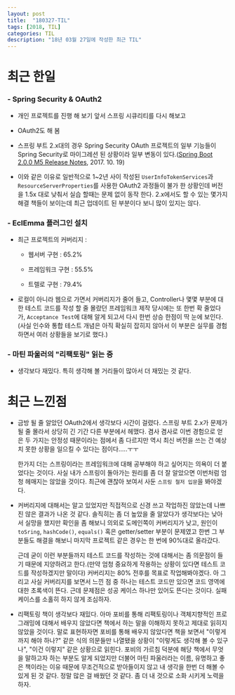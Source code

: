 ```yaml
---
layout: post
title:  "180327-TIL"
tags: [2018, TIL]
categories: TIL
description: "18년 03월 27일에 작성한 최근 TIL"
---
```


최근 한일
=========

### - Spring Security & OAuth2  

- 개인 프로젝트를 진행 해 보기 앞서 스프링 시큐리티를 다시 해보고  

- OAuth2도 해 봄  

- 스프링 부트 2.x대의 경우 Spring Security OAuth 프로젝트의 일부 기능들이 Spring Security로 마이그레션 된 상황이라 일부 변동이 있다.([Spring Boot 2.0.0 M5 Release Notes](https://github.com/spring-projects/spring-boot/wiki/Spring-Boot-2.0.0-M5-Release-Notes), 2017. 10. 19)  

- 이와 같은 이유로 일반적으로 1~2년 사이 작성된 `UserInfoTokenServices`과 `ResourceServerProperties`를 사용한 OAuth2 과정들이 불가 한 상황인데 버전을 1.5x 대로 낮춰서 실습 할때는 문제 없이 동작 한다. 2.x에서도 할 수 있는 몇가지 해결 책들이 보이는데 최근 업데이트 된 부분이다 보니 많이 있지는 않다.

### - EclEmma 플러그인 설치  

- 최근 프로젝트의 커버리지 :  

  - 웹서버 구현 : 65.2%  

  - 프레임워크 구현 : 55.5%  

  - 트렐로 구현 : 79.4%  

- 로컬이 아니라 웹으로 가면서 커버리지가 줄어 들고, Controller나 몇몇 부분에 대한 테스트 코드를 작성 할 줄 몰랐던 프레임워크 제작 당시에는 또 한번 확 줄었다가, `Acceptance Test`에 대해 알게 되고서 다시 한번 상승 한점이 딱 눈에 보인다.(사실 인수와 통합 테스트 개념은 아직 확실히 잡히지 않아서 이 부분은 실무를 경험하면서 여러 상황들을 보기로 했다.)  

### - 마틴 파울러의 "리팩토링" 읽는 중  

- 생각보다 재밌다. 특히 생각해 볼 거리들이 많아서 더 재밌는 것 같다.

최근 느낀점
==========

- 금방 될 줄 알았던 OAuth2에서 생각보다 시간이 걸렸다. 스프링 부트 2.x가 문제가 될 줄 몰라서 상당히 긴 기간 다른 부분에서 헤맸다. 겸사 겸사로 이번 경험으로 얻은 두 가지는 안정성 때문이라는 점에서 좀 다르지만 역시 최신 버전을 쓰는 건 예상치 못한 상황을 일으킬 수 있다는 점이다.....ㅜㅜ  

  한가지 더는 스프링이라는 프레임워크에 대해 공부해야 하고 싶어지는 의욕이 더 붙었다는 것이다. 사실 내가 스프링이 돌아가는 원리를 좀 더 잘 알았으면 이번처럼 엄청 헤매지는 않았을 것이다. 최근에 괜찮아 보여서 사둔 `스프링 철저 입문`을 봐야겠다.  

- 커버리지에 대해서는 알고 있었지만 직접적으로 신경 쓰고 작업하진 않았는데 나쁘진 않은 결과가 나온 것 같다. 솔직히는 좀 더 높았을 줄 알았다가 생각보다는 낮아서 실망을 했지만 확인을 좀 해보니 의외로 도메인쪽이 커버리지가 낮고, 원인이 `toSring`, `hashCode()`, `equals()` 혹은 getter/setter 부분이 문제였고 한번 그 부분들도 해결을 해보니 마지막 프로젝트 같은 경우는 한 번에 90%대로 올라갔다.  

  근데 굳이 이런 부분들까지 테스트 코드를 작성하는 것에 대해서는 좀 의문점이 들기 때문에 지양하려고 한다.(만약 엄청 중요하게 작용하는 상황이 있다면 테스트 코드를 작성하겠지만 말이다) 커버리지는 80% 전후를 목표로 작업해봐야겠다. 아 그리고 사실 커버리지를 보면서 느낀 점 중 하나는 테스트 코드만 있으면 코드 영역에 대한 초록색이 뜬다. 근데 문제점은 성공 케이스 하나만 있어도 뜬다는 것이다. 실패 케이스를 소홀히 하지 않게 조심하자.  

- 리팩토링 책이 생각보다 재밌다. 아마 포비를 통해 리팩토링이나 객체지향적인 프로그래밍에 대해서 배우지 않았다면 책에서 하는 말을 이해하지 못하고 제대로 읽히지 않았을 것이다. 말로 표현하자면 포비를 통해 배우지 않았다면 책을 보면서 "이렇게까지 해야 하나?" 같은 식의 의문들만 나열됐을 상황이 "이렇게도 생각해 볼 수 있구나", "이건 이렇지" 같은 상황으로 읽힌다. 포비의 가르침 덕분에 해당 책에서 무엇을 말하고자 하는 부분도 알게 되었지만 더불어 마틴 파울러라는 이름, 유명하고 좋은 책이라는 이유 때문에 무조건적으로 받아들이지 않고 내 생각을 한번 더 해볼 수 있게 된 것 같다. 정말 많은 걸 배웠던 것 같다. 좀 더 내 것으로 소화 시키게 노력을 하자.  
